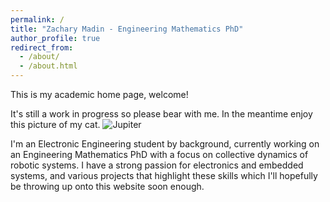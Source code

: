```yaml
---
permalink: /
title: "Zachary Madin - Engineering Mathematics PhD"
author_profile: true
redirect_from: 
  - /about/
  - /about.html
---
```

This is my academic home page, welcome!

It's still a work in progress so please bear with me. In the meantime enjoy this picture of my cat.
![](/images/jupe_tongue "Jupiter")

I'm an Electronic Engineering student by background, currently working on an Engineering Mathematics PhD with a focus on collective dynamics of robotic systems.
I have a strong passion for electronics and embedded systems, and various projects that highlight these skills which I'll hopefully be throwing up onto this website soon enough.

